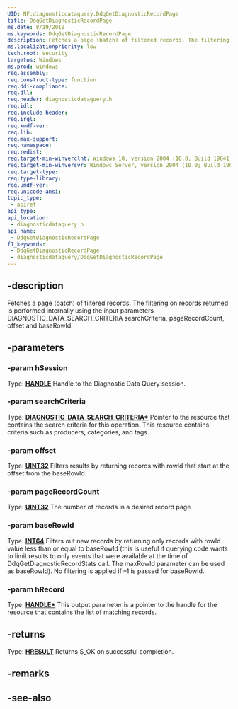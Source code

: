 ```yaml
---
UID: NF:diagnosticdataquery.DdqGetDiagnosticRecordPage
title: DdqGetDiagnosticRecordPage
ms.date: 8/19/2019
ms.keywords: DdqGetDiagnosticRecordPage
description: Fetches a page (batch) of filtered records. The filtering on records returned is performed internally using the input parameters DIAGNOSTIC_DATA_SEARCH_CRITERIA searchCriteria, pageRecordCount, offset and baseRowId.
ms.localizationpriority: low
tech.root: security
targetos: Windows
ms.prod: windows
req.assembly: 
req.construct-type: function
req.ddi-compliance: 
req.dll: 
req.header: diagnosticdataquery.h
req.idl: 
req.include-header: 
req.irql: 
req.kmdf-ver: 
req.lib: 
req.max-support: 
req.namespace: 
req.redist: 
req.target-min-winverclnt: Windows 10, version 2004 (10.0; Build 19041)
req.target-min-winversvr: Windows Server, version 2004 (10.0; Build 19041)
req.target-type: 
req.type-library: 
req.umdf-ver: 
req.unicode-ansi: 
topic_type:
 - apiref
api_type:
api_location:
 - diagnosticdataquery.h
api_name:
 - DdqGetDiagnosticRecordPage
f1_keywords:
 - DdqGetDiagnosticRecordPage
 - diagnosticdataquery/DdqGetDiagnosticRecordPage
---
```


## -description

Fetches a page (batch) of filtered records. The filtering on records returned is performed internally using the input parameters DIAGNOSTIC_DATA_SEARCH_CRITERIA searchCriteria, pageRecordCount, offset and baseRowId.

## -parameters

### -param hSession

Type: **[HANDLE](/windows/desktop/winprog/windows-data-types)**
Handle to the Diagnostic Data Query session.

### -param searchCriteria

Type: **[DIAGNOSTIC_DATA_SEARCH_CRITERIA\*](/windows/win32/api/diagnosticdataquery/ns-diagnosticdataquerytypes-diagnostic_data_search_criteria)**
Pointer to the resource that contains the search criteria for this operation. This resource contains criteria such as producers, categories, and tags.

### -param offset

Type: **[UINT32](/windows/desktop/winprog/windows-data-types)**
Filters results by returning records with rowId that start at the offset from the baseRowId.

### -param pageRecordCount

Type: **[UINT32](/windows/desktop/winprog/windows-data-types)**
The number of records in a desired record page

### -param baseRowId

Type: **[INT64](/windows/desktop/winprog/windows-data-types)**
Filters out new records by returning only records with rowId value less than or equal to baseRowId (this is useful if querying code wants to limit results to only events that were available at the time of DdqGetDiagnosticRecordStats call. The maxRowId parameter can be used as baseRowId). No filtering is applied if –1 is passed for baseRowId.

### -param hRecord

Type: **[HANDLE\*](/windows/desktop/winprog/windows-data-types)**
This output parameter is a pointer to the handle for the resource that contains the list of matching records.

## -returns

Type: **[HRESULT](/windows/desktop/com/structure-of-com-error-codes)**
Returns S_OK on successful completion.

## -remarks

## -see-also

